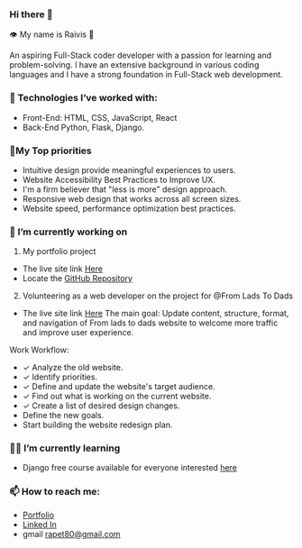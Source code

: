 ### Hi there 👋
:eye: My name is Raivis 🧔

An aspiring Full-Stack coder developer with 
a passion for learning and problem-solving. 
I have an extensive background in various coding 
languages and I have a strong foundation 
in Full-Stack web development.
### :abacus: Technologies I’ve worked with: 
- Front-End: HTML, CSS, JavaScript, React 
- Back-End Python, Flask, Django.

### 📝My Top priorities
- Intuitive design provide meaningful experiences to users.
- Website Accessibility Best Practices to Improve UX.
- I'm a firm believer that "less is more" design approach.
- Responsive web design that works across all screen sizes.
- Website speed, performance optimization best practices.

### 🔭 I’m currently working on 
1. My portfolio project
  - The live site link [Here](https://raivis80.github.io/My-Portfolio/)
  - Locate the [GitHub Repository](https://github.com/Raivis80/My-Portfolio)
 
2. Volunteering as a web developer on the project for @From Lads To Dads
 - The live site link [Here](https://www.fromladstodads.com/)
The main goal:
Update content, structure, format, and navigation of From lads to dads website to welcome more traffic and improve user experience.

Work Workflow:
- ✓ Analyze the old website.
- ✓ Identify priorities.
- ✓ Define and update the website's target audience.
- ✓ Find out what is working on the current website.
- ✓ Create a list of desired design changes.
- Define the new goals.
- Start building the website redesign plan.

### 🧑‍🎓 I’m currently learning
  - Django free course available for everyone interested [here](https://www.dj4e.com/)
### 📫 How to reach me:
   - [Portfolio](https://raivis80.github.io/My-Portfolio/)
   - [Linked In](https://www.linkedin.com/in/raivis-petrovskis/)
   - gmail rapet80@gmail.com


